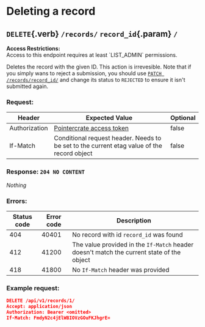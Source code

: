 <div class='panel fade js-scroll-anim' data-anim='fade'>

# Deleting a record

## `DELETE`{.verb} `/records/` `record_id`{.param} `/`

<div class='info-dark-grey'>
<b>Access Restrictions:</b><br>
Access to this endpoint requires at least `LIST_ADMIN` permissions.
</div>

Deletes the record with the given ID. This action is irrevesible. Note that if you
simply wans to reject a submission, you should use [`PATCH /records/record_id/`](#patch-record) and change its status to `REJECTED`
to ensure it isn't submitted again.

### Request:

| Header        | Expected Value                                                                             | Optional |
| ------------- | ------------------------------------------------------------------------------------------ | -------- |
| Authorization | [Pointercrate access token](/documentation/#access-tokens)                                 | false    |
| If-Match      | Conditional request header. Needs to be set to the current etag value of the record object | false    |

### Response: `204 NO CONTENT`

_Nothing_

### Errors:

| Status code | Error code | Description                                                                               |
| ----------- | ---------- | ----------------------------------------------------------------------------------------- |
| 404         | 40401      | No record with id `record_id` was found                                                   |
| 412         | 41200      | The value provided in the `If-Match` header doesn't match the current state of the object |
| 418         | 41800      | No `If-Match` header was provided                                                         |

### Example request:

```json
DELETE /api/v1/records/1/
Accept: application/json
Authorization: Bearer <omitted>
If-Match: FmdyN2c4jElWBIOVzGOuFKJhgrE=
```

</div>
